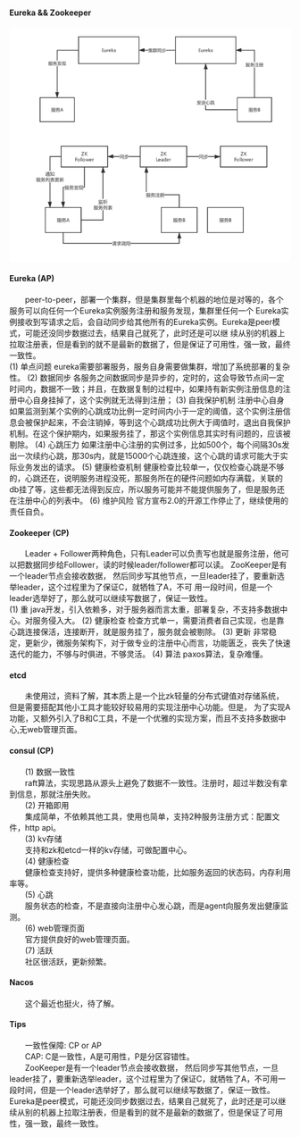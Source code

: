 #### Eureka && Zookeeper
![Eureka && Zookeeper](/images/SpringCloud/Eureka&Zookeeper.png)

#### Eureka (AP)
&emsp;&emsp;peer-to-peer，部署一个集群，但是集群里每个机器的地位是对等的，各个服务可以向任何一个Eureka实例服务注册和服务发现，集群里任何一个
Eureka实例接收到写请求之后，会自动同步给其他所有的Eureka实例。Eureka是peer模式，可能还没同步数据过去，结果自己就死了，此时还是可以继
续从别的机器上拉取注册表，但是看到的就不是最新的数据了，但是保证了可用性，强一致，最终一致性。<br/>
    (1) 单点问题
        eureka需要部署服务，服务自身需要做集群，增加了系统部署的复杂性。
    (2) 数据同步
        各服务之间数据同步是异步的，定时的，这会导致节点间一定时间内，数据不一致；并且，在数据复制的过程中，如果持有新实例注册信息的注册中心自身挂掉了，这个实例就无法得到注册；
    (3) 自我保护机制
        注册中心自身如果监测到某个实例的心跳成功比例一定时间内小于一定的阈值，这个实例注册信息会被保护起来，不会注销掉，等到这个心跳成功比例大于阈值时，退出自我保护机制。在这个保护期内，如果服务挂了，那这个实例信息其实时有问题的，应该被剔除。
    (4) 心跳压力
        如果注册中心注册的实例过多，比如500个，每个间隔30s发出一次续约心跳，那30s内，就是15000个心跳连接，这个心跳的请求可能大于实际业务发出的请求。
    (5) 健康检查机制
        健康检查比较单一，仅仅检查心跳是不够的，心跳还在，说明服务进程没死，那服务所在的硬件问题如内存满载，关联的db挂了等，这些都无法得到反应，所以服务可能并不能提供服务了，但是服务还在注册中心的列表中。
    (6) 维护风险
        官方宣布2.0的开源工作停止了，继续使用的责任自负。
        
#### Zookeeper (CP)
&emsp;&emsp;Leader + Follower两种角色，只有Leader可以负责写也就是服务注册，他可以把数据同步给Follower，读的时候leader/follower都可以读。
ZooKeeper是有一个leader节点会接收数据， 然后同步写其他节点，一旦leader挂了，要重新选举leader，这个过程里为了保证C，就牺牲了A，不可
用一段时间，但是一个leader选举好了，那么就可以继续写数据了，保证一致性。<br/>
    (1) 重
        java开发，引入依赖多，对于服务器而言太重，部署复杂，不支持多数据中心。对服务侵入大。
    (2) 健康检查
        检查方式单一，需要消费者自己实现，也是靠心跳连接保活，连接断开，就是服务挂了，服务就会被剔除。
    (3) 更新
        非常稳定，更新少，微服务架构下，对于做专业的注册中心而言，功能匮乏，丧失了快速迭代的能力，不够与时俱进，不够灵活。
    (4) 算法
        paxos算法，复杂难懂。
        
#### etcd
&emsp;&emsp;未使用过，资料了解，其本质上是一个比zk轻量的分布式键值对存储系统，但是需要搭配其他小工具才能较好较易用的实现注册中心功能。但是，
为了实现A功能，又额外引入了B和C工具，不是一个优雅的实现方案，而且不支持多数据中心,无web管理页面。<br/>

#### consul (CP)
&emsp;&emsp;(1) 数据一致性<br/>
&emsp;&emsp;raft算法，实现思路从源头上避免了数据不一致性。注册时，超过半数没有拿到信息，那就注册失败。<br/>
&emsp;&emsp;(2) 开箱即用<br/>
&emsp;&emsp;集成简单，不依赖其他工具，使用也简单，支持2种服务注册方式：配置文件，http api。<br/>
&emsp;&emsp;(3) kv存储<br/>
&emsp;&emsp;支持和zk和etcd一样的kv存储，可做配置中心。<br/>
&emsp;&emsp;(4) 健康检查<br/>
&emsp;&emsp;健康检查支持好，提供多种健康检查功能，比如服务返回的状态码，内存利用率等。<br/>
&emsp;&emsp;(5) 心跳<br/>
&emsp;&emsp;服务状态的检查，不是直接向注册中心发心跳，而是agent向服务发出健康监测。<br/>
&emsp;&emsp;(6) web管理页面<br/>
&emsp;&emsp;官方提供良好的web管理页面。<br/>
&emsp;&emsp;(7) 活跃<br/>
&emsp;&emsp;社区很活跃，更新频繁。<br/>
        
#### Nacos
&emsp;&emsp;这个最近也挺火，待了解。
    
#### Tips
&emsp;&emsp;一致性保障: CP or AP<br/>
&emsp;&emsp;CAP: C是一致性，A是可用性，P是分区容错性。<br/>
&emsp;&emsp;ZooKeeper是有一个leader节点会接收数据， 然后同步写其他节点，一旦leader挂了，要重新选举leader，这个过程里为了保证C，就牺牲了A，不可用一段时间，但是一个leader选举好了，那么就可以继续写数据了，保证一致性。Eureka是peer模式，可能还没同步数据过去，结果自己就死了，此时还是可以继续从别的机器上拉取注册表，但是看到的就不是最新的数据了，但是保证了可用性，强一致，最终一致性。
